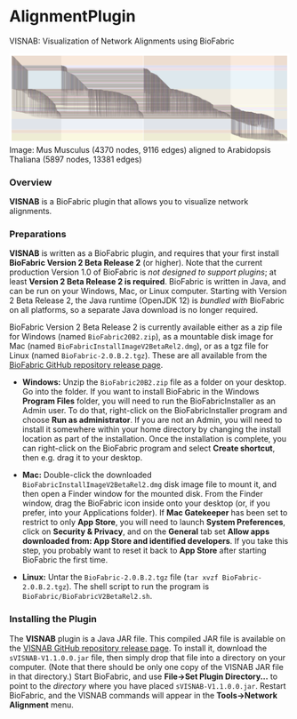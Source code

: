 # AlignmentPlugin
VISNAB: Visualization of Network Alignments using BioFabric

![VISNAB Example Picture](https://github.com/RishiDesai/AlignmentPlugin/blob/master/website/NAVP/images/VISNAB%20Example%20Picture.png)
Image: Mus Musculus (4370 nodes, 9116 edges) aligned to Arabidopsis Thaliana (5897 nodes, 13381 edges)

### Overview

__VISNAB__ is a BioFabric plugin that allows you to visualize network alignments.

### Preparations

__VISNAB__ is written as a BioFabric plugin, and requires that your first install __BioFabric Version 2 Beta Release 2__ (or higher). 
Note that the current production Version 1.0 of BioFabric is *not designed to support plugins*; at least
__Version 2 Beta Release 2 is required__. BioFabric is written in Java, and can be run on your Windows, Mac, 
or Linux computer. Starting with Version 2 Beta Release 2, the Java runtime (OpenJDK 12) is <i>bundled with</i> BioFabric on 
all platforms, so a separate Java download is no longer required.

BioFabric Version 2 Beta Release 2 is currently available either as a zip file for Windows (named `BioFabric20B2.zip`),
as a mountable disk image for Mac (named `BioFabricInstallImageV2BetaRel2.dmg`), or as a tgz file for Linux (named `BioFabric-2.0.B.2.tgz`).
These are all available from the [BioFabric GitHub repository release page](https://github.com/wjrl/BioFabric/releases/tag/V2.0Beta2). 

* __Windows:__  Unzip the `BioFabric20B2.zip` file as a folder on your desktop. Go into the folder. If you want to install 
BioFabric in the Windows __Program Files__ folder, you will need to run the BioFabricInstaller as an Admin user. To do that, 
right-click on the BioFabricInstaller program and choose __Run as administrator__. If you are not an Admin, you will need to 
install it somewhere within your home directory by changing the install location as part of the installation. Once the installation is 
complete, you can right-click on the BioFabric program and select __Create shortcut__, then e.g. drag it to your desktop.

* __Mac:__ Double-click the downloaded `BioFabricInstallImageV2BetaRel2.dmg` disk image file to mount it, and then 
open a Finder window for the mounted disk. From the Finder window, drag the BioFabric icon inside onto your desktop (or, if you prefer, 
into your Applications folder). If __Mac Gatekeeper__ has been set to restrict to only __App Store__, you will need to 
launch __System Preferences__, click on __Security & Privacy__, and on the __General__ tab set 
__Allow apps downloaded from: App Store and identified developers__. If you take this step, you probably want to reset it 
back to __App Store__ after starting BioFabric the first time. 

* __Linux:__ Untar the `BioFabric-2.0.B.2.tgz` file (`tar xvzf BioFabric-2.0.B.2.tgz`). The shell script
to run the program is `BioFabric/BioFabricV2BetaRel2.sh`.


### Installing the Plugin

The __VISNAB__ plugin is a Java JAR file. This compiled JAR file is available on the [VISNAB GitHub repository release page](https://github.com/wjrl/AlignmentPlugin/releases/tag/v1.1.0.0). To install it, download the `sVISNAB-V1.1.0.0.jar` file, then simply drop that file into
 a directory on your computer. (Note that there should be only one copy of the VISNAB JAR file in that directory.) 
 Start BioFabric, and use __File->Set Plugin Directory...__ to point to the *directory* where you have placed 
`sVISNAB-V1.1.0.0.jar`. Restart BioFabric, and the VISNAB commands will appear in the __Tools->Network Alignment__ menu.

